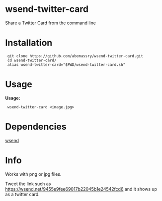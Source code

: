 wsend-twitter-card
==================

Share a Twitter Card from the command line
# Installation

     git clone https://github.com/abemassry/wsend-twitter-card.git
     cd wsend-twitter-card/
     alias wsend-twitter-card="$PWD/wsend-twitter-card.sh"

# Usage

   **Usage:**
   
     wsend-twitter-card <image.jpg>

# Dependencies
    
  [wsend](https://github.com/abemassry/wsend)

# Info
Works with png or jpg files.

Tweet the link such as https://wsend.net/9455e9fee69017b22045b1e24542fcd6 and it shows up as a twitter card.
